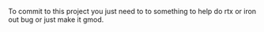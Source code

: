 To commit to this project you just need to to something to help do rtx or iron out bug or just make it gmod.
